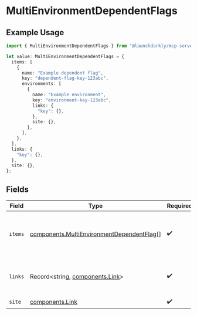 # MultiEnvironmentDependentFlags

## Example Usage

```typescript
import { MultiEnvironmentDependentFlags } from "@launchdarkly/mcp-server/models/components";

let value: MultiEnvironmentDependentFlags = {
  items: [
    {
      name: "Example dependent flag",
      key: "dependent-flag-key-123abc",
      environments: [
        {
          name: "Example environment",
          key: "environment-key-123abc",
          links: {
            "key": {},
          },
          site: {},
        },
      ],
    },
  ],
  links: {
    "key": {},
  },
  site: {},
};
```

## Fields

| Field                                                                                                  | Type                                                                                                   | Required                                                                                               | Description                                                                                            |
| ------------------------------------------------------------------------------------------------------ | ------------------------------------------------------------------------------------------------------ | ------------------------------------------------------------------------------------------------------ | ------------------------------------------------------------------------------------------------------ |
| `items`                                                                                                | [components.MultiEnvironmentDependentFlag](../../models/components/multienvironmentdependentflag.md)[] | :heavy_check_mark:                                                                                     | An array of dependent flags with their environment information                                         |
| `links`                                                                                                | Record<string, [components.Link](../../models/components/link.md)>                                     | :heavy_check_mark:                                                                                     | The location and content type of related resources                                                     |
| `site`                                                                                                 | [components.Link](../../models/components/link.md)                                                     | :heavy_check_mark:                                                                                     | N/A                                                                                                    |